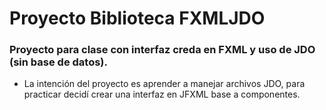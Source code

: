 # Proyecto Biblioteca FXMLJDO

### Proyecto para clase con interfaz creda en FXML y uso de JDO (sin base de datos). 

- La intención del proyecto es aprender a manejar archivos JDO, para practicar decidí crear una interfaz en JFXML base a componentes. 
